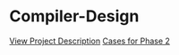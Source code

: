 # Compiler-Design


[View Project Description](Compiler%20Design%20Project%20Description.pdf)
[Cases for Phase 2]()
